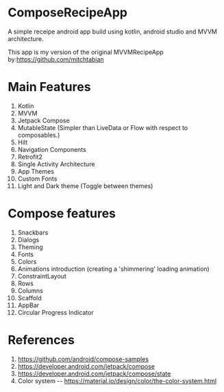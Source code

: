 # ComposeRecipeApp

A simple receipe android app build using kotlin, android studio and MVVM architecture.

This app is my version of the original MVVMRecipeApp by:https://github.com/mitchtabian 

# Main Features
1. Kotlin
2. MVVM
3. Jetpack Compose
4. MutableState (Simpler than LiveData or Flow with respect to composables.)
5. Hilt
6. Navigation Components
7. Retrofit2
8. Single Activity Architecture
9. App Themes
10. Custom Fonts
11. Light and Dark theme (Toggle between themes)

# Compose features
1. Snackbars
2. Dialogs
3. Theming
4. Fonts
5. Colors
6. Animations introduction (creating a 'shimmering' loading animation)
7. ConstraintLayout
8. Rows
9. Columns
10. Scaffold
11. AppBar
12. Circular Progress Indicator 

# References
1. https://github.com/android/compose-samples
2. https://developer.android.com/jetpack/compose
3. https://developer.android.com/jetpack/compose/state
4. Color system -- https://material.io/design/color/the-color-system.html
